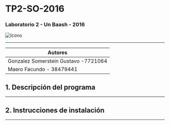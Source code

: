 # TP2-SO-2016 

### Laboratorio 2 - Un Baash - 2016 
![Icono](http://i0.wp.com/blog.desdelinux.net/wp-content/uploads/2012/10/terminal5.jpg?w=640)
___
|Autores                               |
|------------------------------------|
|Gonzalez Somerstein Gustavo -7721064  |
|Maero Facundo - 38479441              |

## 1. Descripción del programa
---

## 2. Instrucciones de instalación
---

